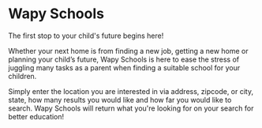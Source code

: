 # Wapy Schools

The first stop to your child's future begins here!

Whether your next home is from finding a new job, getting a new home or planning your child’s future, Wapy Schools is here to ease the stress of juggling many tasks as a parent when finding a suitable school for your children.

Simply enter the location you are interested in via address, zipcode, or city, state, how many results you would like and how far you would like to search. Wapy Schools will return what you're looking for on your search for better education!